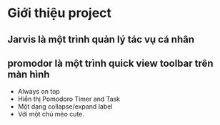 # Giới thiệu project

## Jarvis là một trình quản lý tác vụ cá nhân 

## promodor là một trình quick view toolbar trên màn hình
- Always on top
- Hiển thị Pomodoro Timer and Task 
- Một dạng collapse/expand label
- Với một chú mèo cute. 